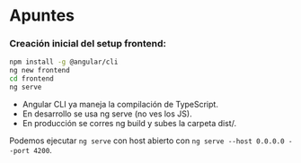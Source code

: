 # Apuntes

### Creación inicial del setup frontend:

```sh
npm install -g @angular/cli
ng new frontend
cd frontend
ng serve
```

- Angular CLI ya maneja la compilación de TypeScript.
- En desarrollo se usa ng serve (no ves los JS).
- En producción se corres ng build y subes la carpeta dist/.

Podemos ejecutar `ng serve` con host abierto con `ng serve --host 0.0.0.0 --port 4200`.